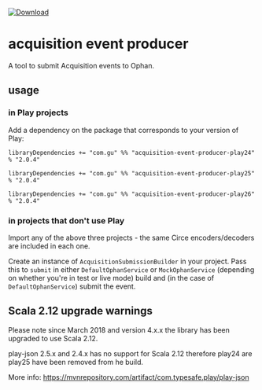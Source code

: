 [ ![Download](https://api.bintray.com/packages/guardian/ophan/acquisition-event-producer-play26/images/download.svg) ](https://bintray.com/guardian/ophan/acquisition-event-producer-play26/_latestVersion)

# acquisition event producer
A tool to submit Acquisition events to Ophan.

## usage 
### in Play projects
Add a dependency on the package that corresponds to your version of Play:

`libraryDependencies += "com.gu" %% "acquisition-event-producer-play24" % "2.0.4"`

`libraryDependencies += "com.gu" %% "acquisition-event-producer-play25" % "2.0.4"`

`libraryDependencies += "com.gu" %% "acquisition-event-producer-play26" % "2.0.4"`

### in projects that don't use Play
Import any of the above three projects - the same Circe encoders/decoders are included in each one.
 
Create an instance of `AcquisitionSubmissionBuilder` in your project. Pass this to `submit` in either `DefaultOphanService` or `MockOphanService` (depending on whether you're in test or live mode) build and (in the case of `DefaultOphanService`) submit the event.

## Scala 2.12 upgrade warnings

Please note since March 2018 and version 4.x.x the library has been upgraded to use Scala 2.12.

play-json 2.5.x and 2.4.x has no support for Scala 2.12 therefore play24 are play25 have been removed from he build.

More info: https://mvnrepository.com/artifact/com.typesafe.play/play-json